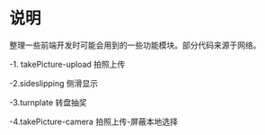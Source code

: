 # 说明

整理一些前端开发时可能会用到的一些功能模块。部分代码来源于网络。

-1. takePicture-upload 拍照上传

-2.sideslipping 侧滑显示

-3.turnplate 转盘抽奖

-4.takePicture-camera 拍照上传-屏蔽本地选择
